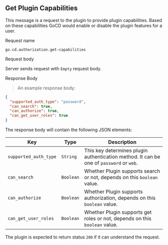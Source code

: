 ## Get Plugin Capabilities

This message is a request to the plugin to provide plugin capabilities. Based on these capabilities GoCD would enable or disable the plugin features for a user.

<p class='request-name-heading'>Request name</p>

`go.cd.authorization.get-capabilities`

<p class='request-body-heading'>Request body</p>

Server sends request with `Empty` request body.

<p class='response-code-heading'>Response Body</p>

> An example response body:

```json
{
  "supported_auth_type": "password",
  "can_search": true,
  "can_authorize": true,
  "can_get_user_roles": true
}
```

The response body will contain the following JSON elements:

<p class='attributes-table-follows'></p>

| Key                     | Type      | Description                                                                             |
|-------------------------|-----------|-----------------------------------------------------------------------------------------|
| `supported_auth_type`   | `String`  | This key determines plugin authentication method. It can be one of `password` or `web`. |
| `can_search`            | `Boolean` | Whether Plugin supports search or not, depends on this `boolean` value.                 |
| `can_authorize`         | `Boolean` | Whether Plugin supports authorization, depends on this `boolean` value.                 |
| `can_get_user_roles`    | `Boolean` | Whether Plugin supports get roles or not, depends on this `boolean` value.              |

The plugin is expected to return status `200` if it can understand the request.
